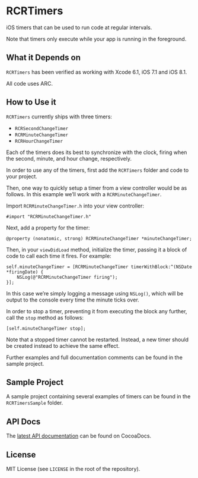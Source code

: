 RCRTimers
=========

iOS timers that can be used to run code at regular intervals.

Note that timers only execute while your app is running in the foreground.

## What it Depends on

`RCRTimers` has been verified as working with Xcode 6.1, iOS 7.1 and iOS 8.1.

All code uses ARC.

## How to Use it

`RCRTimers` currently ships with three timers:

- `RCRSecondChangeTimer`
- `RCRMinuteChangeTimer`
- `RCRHourChangeTimer`

Each of the timers does its best to synchronize with the clock, firing when the second, minute, and hour change, respectively.

In order to use any of the timers, first add the `RCRTimers` folder and code to your project.

Then, one way to quickly setup a timer from a view controller would be as follows. In this example we’ll work with a `RCRMinuteChangeTimer`.

Import `RCRMinuteChangeTimer.h` into your view controller:

```objc
#import "RCRMinuteChangeTimer.h"
```

Next, add a property for the timer:

```objc
@property (nonatomic, strong) RCRMinuteChangeTimer *minuteChangeTimer;
```

Then, in your `viewDidLoad` method, initialize the timer, passing it a block of code to call each time it fires. For example:

```objc
self.minuteChangeTimer = [RCRMinuteChangeTimer timerWithBlock:^(NSDate *firingDate) {
    NSLog(@"RCRMinuteChangeTimer firing");
}];
```

In this case we’re simply logging a message using `NSLog()`, which will be output to the console every time the minute ticks over.

In order to stop a timer, preventing it from executing the block any further, call the `stop` method as follows:

```objc
[self.minuteChangeTimer stop];
```

Note that a stopped timer cannot be restarted. Instead, a new timer should be created instead to achieve the same effect.

Further examples and full documentation comments can be found in the sample project.

## Sample Project

A sample project containing several examples of timers can be found in the `RCRTimersSample` folder.

## API Docs

The [latest API documentation](http://cocoadocs.org/docsets/RCRTimers/) can be found on CocoaDocs.

## License

MIT License (see `LICENSE` in the root of the repository).